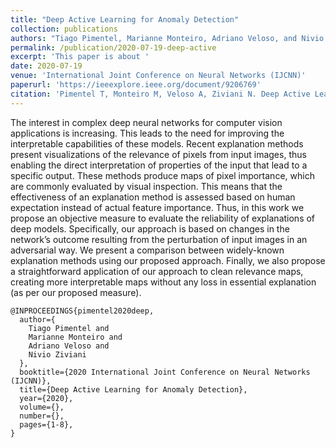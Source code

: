```yaml
---
title: "Deep Active Learning for Anomaly Detection"
collection: publications
authors: "Tiago Pimentel, Marianne Monteiro, Adriano Veloso, and Nivio Ziviani"
permalink: /publication/2020-07-19-deep-active
excerpt: 'This paper is about '
date: 2020-07-19
venue: 'International Joint Conference on Neural Networks (IJCNN)'
paperurl: 'https://ieeexplore.ieee.org/document/9206769'
citation: 'Pimentel T, Monteiro M, Veloso A, Ziviani N. Deep Active Learning for Anomaly Detection. In: International Joint Conference on Neural Networks (IJCNN), 2020 Jul 19 (pp. 1-8). IEEE.'
---
```


The interest in complex deep neural networks for computer vision applications is increasing. This leads to the need for improving the interpretable capabilities of these models. Recent explanation methods present visualizations of the relevance of pixels from input images, thus enabling the direct interpretation of properties of the input that lead to a specific output. These methods produce maps of pixel importance, which are commonly evaluated by visual inspection. This means that the effectiveness of an explanation method is assessed based on human expectation instead of actual feature importance. Thus, in this work we propose an objective measure to evaluate the reliability of explanations of deep models. Specifically, our approach is based on changes in the network’s outcome resulting from the perturbation of input images in an adversarial way. We present a comparison between widely-known explanation methods using our proposed approach. Finally, we also propose a straightforward application of our approach to clean relevance maps, creating more interpretable maps without any loss in essential explanation (as per our proposed measure).

```
@INPROCEEDINGS{pimentel2020deep,
  author={
    Tiago Pimentel and
    Marianne Monteiro and
    Adriano Veloso and
    Nivio Ziviani
  },
  booktitle={2020 International Joint Conference on Neural Networks (IJCNN)},
  title={Deep Active Learning for Anomaly Detection},
  year={2020},
  volume={},
  number={},
  pages={1-8},
}
```
